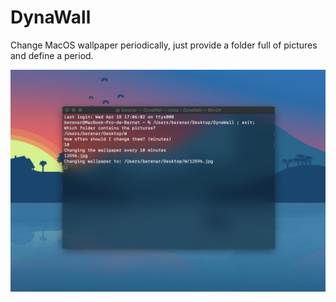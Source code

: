 # DynaWall
Change MacOS wallpaper periodically, just provide a folder full of pictures and define a period.

<p align="center">
  <img src="https://github.com/berenar/DynaWall/blob/master/screenshot.png"/>
</p>
